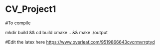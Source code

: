 # CV_Project1

#To compile

mkdir build && cd build
cmake .. && make
./output

#Edit the latex here
https://www.overleaf.com/9519866643cvcrmvrrqtyd
